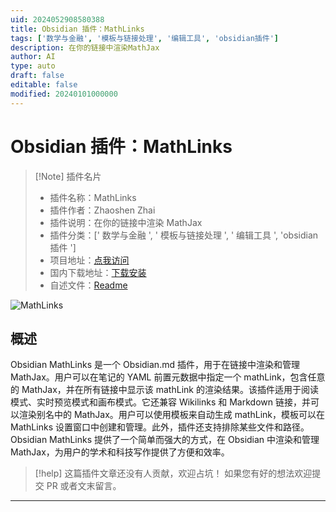 ```yaml
---
uid: 2024052908580388
title: Obsidian 插件：MathLinks
tags: ['数学与金融', '模板与链接处理', '编辑工具', 'obsidian插件']
description: 在你的链接中渲染MathJax
author: AI
type: auto
draft: false
editable: false
modified: 20240101000000
---
```


# Obsidian 插件：MathLinks

> [!Note] 插件名片
> - 插件名称：MathLinks
> - 插件作者：Zhaoshen Zhai
> - 插件说明：在你的链接中渲染 MathJax
> - 插件分类：[' 数学与金融 ', ' 模板与链接处理 ', ' 编辑工具 ', 'obsidian 插件 ']
> - 项目地址：[点我访问](https://github.com/zhaoshenzhai/obsidian-mathlinks)
> - 国内下载地址：[下载安装](https://pkmer.cn/products/plugin/pluginMarket/?mathlinks)
> - 自述文件：[Readme](https://ghproxy.net/https://raw.githubusercontent.com/zhaoshenzhai/obsidian-mathlinks/master/README.md)

![MathLinks](https://cdn.pkmer.cn/covers/mathlinks.png!pkmer)

## 概述

Obsidian MathLinks 是一个 Obsidian.md 插件，用于在链接中渲染和管理 MathJax。用户可以在笔记的 YAML 前置元数据中指定一个 mathLink，包含任意的 MathJax，并在所有链接中显示该 mathLink 的渲染结果。该插件适用于阅读模式、实时预览模式和画布模式。它还兼容 Wikilinks 和 Markdown 链接，并可以渲染别名中的 MathJax。用户可以使用模板来自动生成 mathLink，模板可以在 MathLinks 设置窗口中创建和管理。此外，插件还支持排除某些文件和路径。Obsidian MathLinks 提供了一个简单而强大的方式，在 Obsidian 中渲染和管理 MathJax，为用户的学术和科技写作提供了方便和效率。

> [!help]
> 这篇插件文章还没有人贡献，欢迎占坑！
> 如果您有好的想法欢迎提交 PR 或者文末留言。

---



